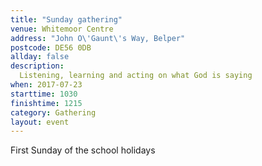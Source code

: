 ```yaml
---
title: "Sunday gathering"
venue: Whitemoor Centre
address: "John O\'Gaunt\'s Way, Belper"
postcode: DE56 0DB
allday: false
description: 
  Listening, learning and acting on what God is saying
when: 2017-07-23
starttime: 1030
finishtime: 1215
category: Gathering
layout: event
---
```

First Sunday of the school holidays
